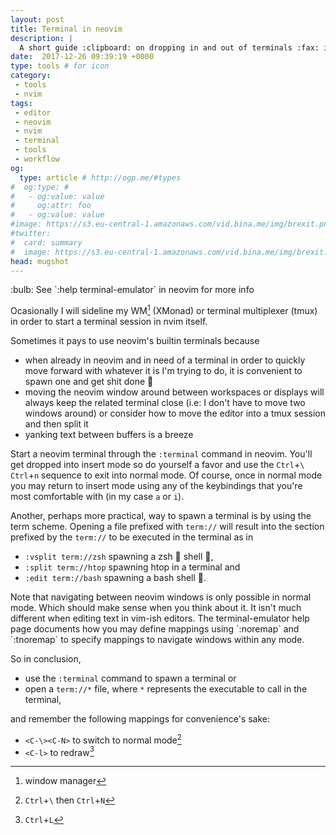 ```yaml
---
layout: post
title: Terminal in neovim
description: |
  A short guide :clipboard: on dropping in and out of terminals :fax: in neovim.
date:  2017-12-26 09:39:19 +0000
type: tools # for icon
category:
 - tools
 - nvim
tags:
 - editor
 - neovim
 - nvim
 - terminal
 - tools
 - workflow
og:
  type: article # http://ogp.me/#types
#  og:type: # 
#   - og:value: value
#     og:attr: foo
#   - og:value: value
#image: https://s3.eu-central-1.amazonaws.com/vid.bina.me/img/brexit.png
#twitter:
#  card: summary
#  image: https://s3.eu-central-1.amazonaws.com/vid.bina.me/img/brexit.png
head: mugshot
---
```

<div class="element note">
:bulb: See `:help terminal-emulator` in neovim for more info
</div>

Ocasionally I will sideline my WM[^wm] (XMonad) or terminal multiplexer (tmux) in
order to start a terminal session in nvim itself.

Sometimes it pays to use neovim's builtin terminals because

 - when already in neovim and in need of a terminal in order to quickly move
 forward with whatever it is I'm trying to do, it is convenient to spawn one
 and get shit done :poop:
 - moving the neovim window around between workspaces or displays will always
 keep the related terminal close (i.e: I don't have to move two windows around)
 or consider how to move the editor into a tmux session and then split it
 - yanking text between buffers is a breeze

Start a neovim terminal through the `:terminal` command in neovim. You'll get
dropped into insert mode so do yourself a favor and use the
`Ctrl`+`\` `Ctrl`+`n` sequence to exit into normal mode. Of course, once in
normal mode you may return to insert mode using any of the keybindings that
you're most comfortable with (in my case `a` or `i`).

Another, perhaps more practical, way to spawn a terminal is by using the
term scheme. Opening a file prefixed with `term://` will result into the section
prefixed by the `term://` to be executed in the terminal as in
 - `:vsplit term://zsh` spawning a zsh :ocean: shell :shell:,
 - `:split term://htop` spawning htop in a terminal and
 - `:edit term://bash` spawning a bash shell :shell:.

<div class="element note">
Note that navigating between neovim windows is only possible in normal mode.
Which should make sense when you think about it. It isn't much different when
editing text in vim-ish editors. The terminal-emulator help page documents how
you may define mappings using `:noremap` and `:tnoremap` to specify mappings to
navigate windows within any mode.
</div>

So in conclusion,
 - use the `:terminal` command to spawn a terminal or
 - open a `term://*` file, where `*` represents the executable to call in the
 terminal,

and remember the following mappings for convenience's sake:

 - `<C-\><C-N>` to switch to normal mode[^cdashcn]
 - `<C-l>` to redraw[^cl]

[https://codeyarns.com/2010/11/26/how-to-view-variables-in-vim/]: next

[^wm]: window manager
[^cdashcn]: `Ctrl`+`\` then `Ctrl`+`N`
[^cl]: `Ctrl`+`L`
